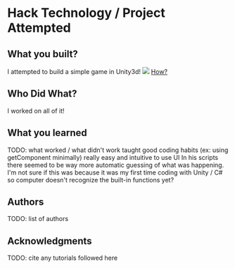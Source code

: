 # Hack Technology / Project Attempted


## What you built? 

I attempted to build a simple game in Unity3d!
![](./images/sc1.jpg)
[How?](https://help.github.com/articles/about-readmes/#relative-links-and-image-paths-in-readme-files)

## Who Did What?

I worked on all of it!

## What you learned

TODO: what worked / what didn't work
taught good coding habits (ex: using getComponent minimally)
really easy and intuitive to use UI
In his scripts there seemed to be way more automatic guessing of what was happening. I'm not sure if this was because it was my first time coding with Unity / C# so computer doesn't recognize the built-in functions yet?

## Authors

TODO: list of authors

## Acknowledgments

TODO: cite any tutorials followed here
